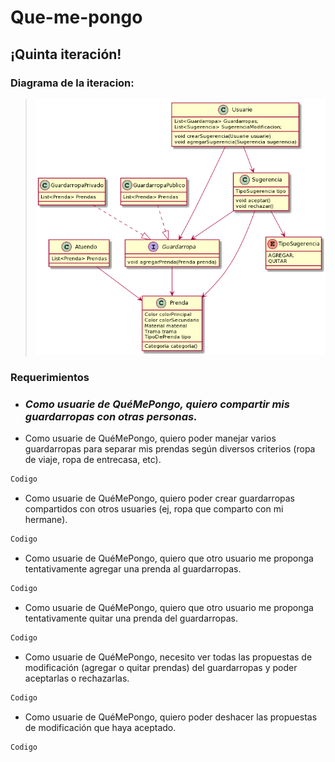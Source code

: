 # Que-me-pongo

## ¡Quinta iteración!

### Diagrama de la iteracion:
>  <IMG src="diagDeClasesIt5.jpeg">

### Requerimientos
- ###  _Como usuarie de QuéMePongo, quiero compartir mis guardarropas con otras personas._
* Como usuarie de QuéMePongo, quiero poder manejar varios guardarropas para separar mis
prendas según diversos criterios (ropa de viaje, ropa de entrecasa, etc).
 ```java
Codigo
```
* Como usuarie de QuéMePongo, quiero poder crear guardarropas compartidos con otros
usuaries (ej, ropa que comparto con mi hermane).
```java
Codigo
```
* Como usuarie de QuéMePongo, quiero que otro usuario me proponga tentativamente agregar
una prenda al guardarropas.
```java
Codigo
```
* Como usuarie de QuéMePongo, quiero que otro usuario me proponga tentativamente quitar
una prenda del guardarropas.
```java
Codigo
```
* Como usuarie de QuéMePongo, necesito ver todas las propuestas de modificación (agregar o
quitar prendas) del guardarropas y poder aceptarlas o rechazarlas.
```java
Codigo
```
* Como usuarie de QuéMePongo, quiero poder deshacer las propuestas de modificación que
haya aceptado.
```java
Codigo
```


  
